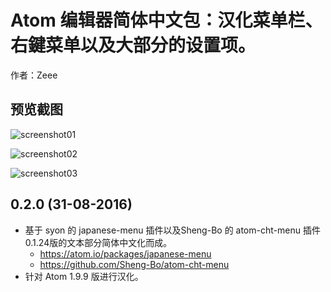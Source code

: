 # Atom 编辑器简体中文包：汉化菜单栏、右鍵菜单以及大部分的设置项。
作者：Zeee

## 预览截图

![screenshot01](https://raw.githubusercontent.com/Reedo0910/atom-simplified-chinese-menu/master/screenshot/screenshot01.png)

![screenshot02](https://raw.githubusercontent.com/Reedo0910/atom-simplified-chinese-menu/master/screenshot/screenshot02.png)

![screenshot03](https://raw.githubusercontent.com/Reedo0910/atom-simplified-chinese-menu/master/screenshot/screenshot03.png)





## 0.2.0 (31-08-2016)
* 基于 syon 的 japanese-menu 插件以及Sheng-Bo 的 atom-cht-menu 插件0.1.24版的文本部分简体中文化而成。
  * https://atom.io/packages/japanese-menu
  * https://github.com/Sheng-Bo/atom-cht-menu
* 针对 Atom 1.9.9 版进行汉化。
